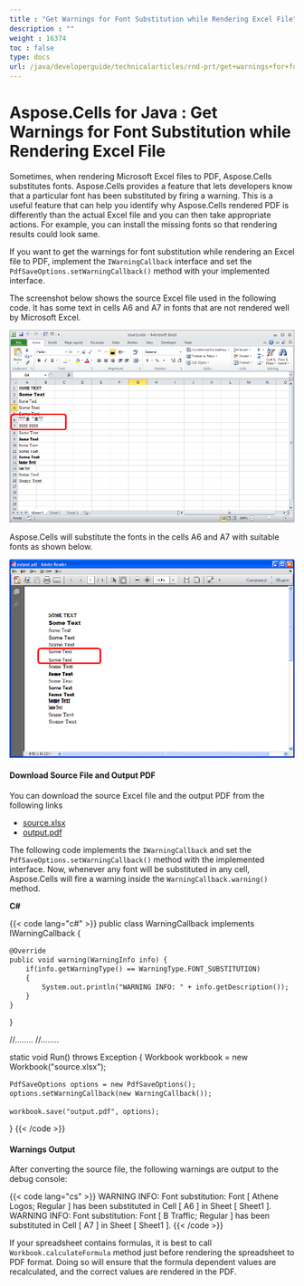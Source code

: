 ```yaml
---
title : "Get Warnings for Font Substitution while Rendering Excel File" 
description : "" 
weight : 16374 
toc : false
type: docs
url: /java/developerguide/technicalarticles/rnd-prt/get+warnings+for+font+substitution+while+rendering+excel+file/
---
```


# Aspose.Cells for Java : Get Warnings for Font Substitution while Rendering Excel File


Sometimes, when rendering Microsoft Excel files to PDF, Aspose.Cells substitutes fonts. Aspose.Cells provides a feature that lets developers know that a particular font has been substituted by firing a warning. This is a useful feature that can help you identify why Aspose.Cells rendered PDF is differently than the actual Excel file and you can then take appropriate actions. For example, you can install the missing fonts so that rendering results could look same.

If you want to get the warnings for font substitution while rendering an Excel file to PDF, implement the `IWarningCallback` interface and set the `PdfSaveOptions.setWarningCallback()` method with your implemented interface.

The screenshot below shows the source Excel file used in the following code. It has some text in cells A6 and A7 in fonts that are not rendered well by Microsoft Excel.

![image](5472701.png)

Aspose.Cells will substitute the fonts in the cells A6 and A7 with suitable fonts as shown below.

![image](5472698.png)

#### Download Source File and Output PDF

You can download the source Excel file and the output PDF from the following links

*   [source.xlsx](https://docs2.aspose.com/cells/java/attachments/5276637/5472700.xlsx)
*   [output.pdf](https://docs2.aspose.com/cells/java/attachments/5276637/5472699.pdf)

The following code implements the `IWarningCallback` and set the `PdfSaveOptions.setWarningCallback()` method with the implemented interface. Now, whenever any font will be substituted in any cell, Aspose.Cells will fire a warning inside the `WarningCallback.warning()` method.

**C#**

{{< code lang="c#" >}}
public class WarningCallback implements IWarningCallback {

    @Override
    public void warning(WarningInfo info) {
        if(info.getWarningType() == WarningType.FONT_SUBSTITUTION)
        {
            System.out.println("WARNING INFO: " + info.getDescription());
        }
    }
}


//........
//........

static void Run() throws Exception
{
    Workbook workbook = new Workbook("source.xlsx");

    PdfSaveOptions options = new PdfSaveOptions();
    options.setWarningCallback(new WarningCallback());

    workbook.save("output.pdf", options);
}
{{< /code >}}

#### Warnings Output

After converting the source file, the following warnings are output to the debug console:

{{< code lang="cs" >}}
WARNING INFO: Font substitution: Font [ Athene Logos; Regular ] has been substituted in Cell [ A6 ] in Sheet [ Sheet1 ].
WARNING INFO: Font substitution: Font [ B Traffic; Regular ] has been substituted in Cell [ A7 ] in Sheet [ Sheet1 ].
{{< /code >}}

If your spreadsheet contains formulas, it is best to call `Workbook.calculateFormula` method just before rendering the spreadsheet to PDF format. Doing so will ensure that the formula dependent values are recalculated, and the correct values are rendered in the PDF.

